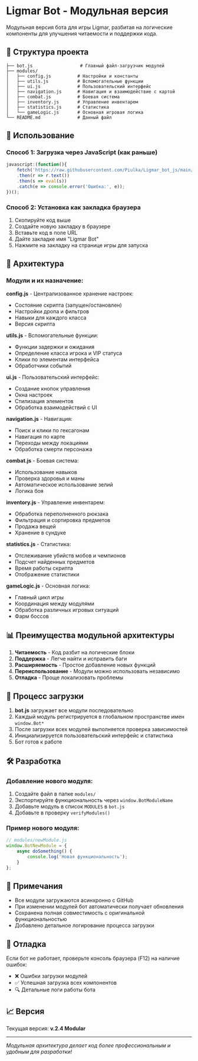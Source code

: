 # Ligmar Bot - Модульная версия

Модульная версия бота для игры Ligmar, разбитая на логические компоненты для улучшения читаемости и поддержки кода.

## 📁 Структура проекта

```
├── bot.js                  # Главный файл-загрузчик модулей
├── modules/
│   ├── config.js          # Настройки и константы
│   ├── utils.js           # Вспомогательные функции
│   ├── ui.js              # Пользовательский интерфейс
│   ├── navigation.js      # Навигация и взаимодействие с картой
│   ├── combat.js          # Боевая система
│   ├── inventory.js       # Управление инвентарем
│   ├── statistics.js      # Статистика
│   └── gameLogic.js       # Основная игровая логика
└── README.md              # Данный файл
```

## 🚀 Использование

### Способ 1: Загрузка через JavaScript (как раньше)

```javascript
javascript:(function(){
    fetch('https://raw.githubusercontent.com/Piulka/Ligmar_bot_js/main/bot.js?nocache=' + Date.now())
    .then(r => r.text())
    .then(s => eval(s))
    .catch(e => console.error('Ошибка:', e));
})();
```

### Способ 2: Установка как закладка браузера

1. Скопируйте код выше
2. Создайте новую закладку в браузере
3. Вставьте код в поле URL
4. Дайте закладке имя "Ligmar Bot"
5. Нажмите на закладку на странице игры для запуска

## 🔧 Архитектура

### Модули и их назначение:

**config.js** - Централизованное хранение настроек:
- Состояние скрипта (запущен/остановлен)
- Настройки дропа и фильтров
- Навыки для каждого класса
- Версия скрипта

**utils.js** - Вспомогательные функции:
- Функции задержки и ожидания
- Определение класса игрока и VIP статуса
- Клики по элементам интерфейса
- Обработчики событий

**ui.js** - Пользовательский интерфейс:
- Создание кнопок управления
- Окна настроек
- Стилизация элементов
- Обработка взаимодействий с UI

**navigation.js** - Навигация:
- Поиск и клики по гексагонам
- Навигация по карте
- Переходы между локациями
- Обработка смерти персонажа

**combat.js** - Боевая система:
- Использование навыков
- Проверка здоровья и маны
- Автоматическое использование зелий
- Логика боя

**inventory.js** - Управление инвентарем:
- Обработка переполненного рюкзака
- Фильтрация и сортировка предметов
- Продажа вещей
- Хранение в сундуке

**statistics.js** - Статистика:
- Отслеживание убийств мобов и чемпионов
- Подсчет найденных предметов
- Время работы скрипта
- Отображение статистики

**gameLogic.js** - Основная логика:
- Главный цикл игры
- Координация между модулями
- Обработка различных игровых ситуаций
- Фарм боссов

## 📊 Преимущества модульной архитектуры

1. **Читаемость** - Код разбит на логические блоки
2. **Поддержка** - Легче найти и исправить баги
3. **Расширяемость** - Простое добавление новых функций
4. **Переиспользование** - Модули можно использовать независимо
5. **Отладка** - Проще локализовать проблемы

## 🔄 Процесс загрузки

1. **bot.js** загружает все модули последовательно
2. Каждый модуль регистрируется в глобальном пространстве имен `window.Bot*`
3. После загрузки всех модулей выполняется проверка зависимостей
4. Инициализируется пользовательский интерфейс и статистика
5. Бот готов к работе

## 🛠️ Разработка

### Добавление нового модуля:

1. Создайте файл в папке `modules/`
2. Экспортируйте функциональность через `window.BotModuleName`
3. Добавьте модуль в список `MODULES` в `bot.js`
4. Добавьте в проверку `verifyModules()`

### Пример нового модуля:

```javascript
// modules/newModule.js
window.BotNewModule = {
    async doSomething() {
        console.log('Новая функциональность');
    }
};
```

## 📝 Примечания

- Все модули загружаются асинхронно с GitHub
- При изменении модулей бот автоматически получает обновления
- Сохранена полная совместимость с оригинальной функциональностью
- Добавлено детальное логирование процесса загрузки

## 🐛 Отладка

Если бот не работает, проверьте консоль браузера (F12) на наличие ошибок:
- ❌ Ошибки загрузки модулей
- ✅ Успешная загрузка всех компонентов
- 🔍 Детальные логи работы бота

## 📈 Версия

Текущая версия: **v.2.4 Modular**

---

*Модульная архитектура делает код более профессиональным и удобным для разработки!* 